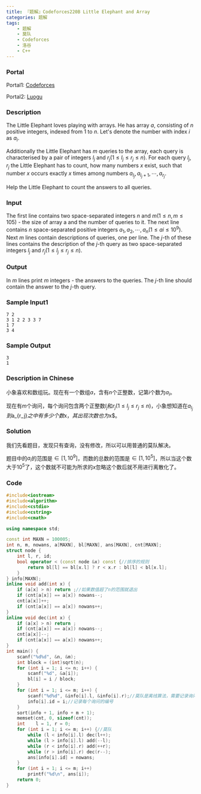 ```yaml
---
title: 『题解』Codeforces220B Little Elephant and Array
categories: 题解
tags:
    - 题解
    - 莫队
    - Codeforces
    - 洛谷
    - C++
---
```


### Portal

Portal1: [Codeforces](http://codeforces.com/problemset/problem/220/B)

Portal2: [Luogu](https://www.luogu.com.cn/problem/CF220B)

### Description

The Little Elephant loves playing with arrays. He has array $a$, consisting of $n$ positive integers, indexed from $1$ to $n$. Let's denote the number with index $i$ as $a_i$.

Additionally the Little Elephant has $m$ queries to the array, each query is characterised by a pair of integers $l_j$ and $r_j (1 \le l_j \le r_j \le n)$. For each query $l_j, r_j$ the Little Elephant has to count, how many numbers $x$ exist, such that number $x$ occurs exactly $x$ times among numbers $a_{l_j}, a_{l_j + 1}, \cdots , a_{r_j}$.

Help the Little Elephant to count the answers to all queries.

### Input

The first line contains two space-separated integers $n$ and $m (1 \le n, m \le 105)$ - the size of array a and the number of queries to it. The next line contains $n$ space-separated positive integers $a_1, a_2, \cdots , a_n (1 \le ai \le 10^9)$. Next $m$ lines contain descriptions of queries, one per line. The $j$-th of these lines contains the description of the $j$-th query as two space-separated integers $l_j$ and $r_j (1 \le l_j \le r_j \le n)$.

### Output

In $m$ lines print $m$ integers - the answers to the queries. The $j$-th line should contain the answer to the $j$-th query.

### Sample Input1

```
7 2
3 1 2 2 3 3 7
1 7
3 4
```

### Sample Output

```
3
1
```

### Description in Chinese

小象喜欢和数组玩。现在有一个数组$a$，含有$n$个正整数，记第$i$个数为$a_i$。

现在有$m$个询问，每个询问包含两个正整数$l_j$和$r_j (1 \le l_j \le r_j \le n)$，小象想知道在$a_{l_j}到$a_{r_j}$之中有多少个数$x$，其出现次数也为$x$。

### Solution

我们先看题目，发现只有查询，没有修改，所以可以用普通的莫队解决。

题目中的$a_i$的范围是$\in [1, 10^9]$，而数的总数的范围是$\in [1, 10^5]$，所以当这个数大于$10^5$了，这个数就不可能为所求的$x$忽略这个数后就不用进行离散化了。

### Code

```cpp
#include<iostream>
#include<algorithm>
#include<cstdio>
#include<cstring>
#include<cmath>

using namespace std;

const int MAXN = 100005;
int n, m, nowans, a[MAXN], bl[MAXN], ans[MAXN], cnt[MAXN];
struct node {
    int l, r, id;
    bool operator < (const node &x) const {//排序的规则
        return bl[l] == bl[x.l] ? r < x.r : bl[l] < bl[x.l];
    }
} info[MAXN];
inline void add(int x) {
    if (a[x] > n) return ;//如果数值超了n的范围就退出
    if (cnt[a[x]] == a[x]) nowans--;
    cnt[a[x]]++;
    if (cnt[a[x]] == a[x]) nowans++;
}
inline void dec(int x) {
    if (a[x] > n) return ;
    if (cnt[a[x]] == a[x]) nowans--;
    cnt[a[x]]--;
    if (cnt[a[x]] == a[x]) nowans++;
}
int main() {
    scanf("%d%d", &n, &m);
    int block = (int)sqrt(n);
    for (int i = 1; i <= n; i++) {
        scanf("%d", &a[i]);
        bl[i] = i / block;
    }
    for (int i = 1; i <= m; i++) {
        scanf("%d%d", &info[i].l, &info[i].r);//莫队是离线算法，需要记录询问的左右端点
        info[i].id = i;//记录每个询问的编号
    }
    sort(info + 1, info + m + 1);
    memset(cnt, 0, sizeof(cnt));
    int    l = 1, r = 0;
    for (int i = 1; i <= m; i++) {//莫队
        while (l < info[i].l) dec(l++);
        while (l > info[i].l) add(--l);
        while (r < info[i].r) add(++r);
        while (r > info[i].r) dec(r--);
        ans[info[i].id] = nowans;
    }
    for (int i = 1; i <= m; i++)
        printf("%d\n", ans[i]);
    return 0;
}
```